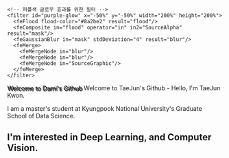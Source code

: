 <svg xmlns="http://www.w3.org/2000/svg" viewBox="0 0 800 200">
  <defs>
    <!-- 핑크색 글로우 효과를 위한 필터 -->
    <filter id="pink-glow" x="-50%" y="-50%" width="200%" height="200%">
      <feFlood flood-color="#ff69b4" result="flood"/>
      <feComposite in="flood" operator="in" in2="SourceAlpha" result="mask"/>
      <feGaussianBlur in="mask" stdDeviation="4" result="blur"/>
      <feMerge>
        <feMergeNode in="blur"/>
        <feMergeNode in="blur"/>
        <feMergeNode in="SourceGraphic"/>
      </feMerge>
    </filter>
    
    <!-- 퍼플색 글로우 효과를 위한 필터 -->
    <filter id="purple-glow" x="-50%" y="-50%" width="200%" height="200%">
      <feFlood flood-color="#8a2be2" result="flood"/>
      <feComposite in="flood" operator="in" in2="SourceAlpha" result="mask"/>
      <feGaussianBlur in="mask" stdDeviation="4" result="blur"/>
      <feMerge>
        <feMergeNode in="blur"/>
        <feMergeNode in="blur"/>
        <feMergeNode in="SourceGraphic"/>
      </feMerge>
    </filter>
  </defs>
  
  <!-- Welcome to -->
  <text x="50%" y="40%" text-anchor="middle" font-family="Arial Black" font-size="48" fill="#ff69b4" filter="url(#pink-glow)" style="text-shadow: 2px 2px #000;">
    Welcome to
  </text>
  
  <!-- Dami's Github -->
  <text x="50%" y="70%" text-anchor="middle" font-family="Arial Black" font-size="52" fill="#8a2be2" filter="url(#purple-glow)" style="text-shadow: 2px 2px #000;">
    Dami's Github
  </text>
  
  <!-- 노란색 테두리 효과 -->
  <text x="50%" y="40%" text-anchor="middle" font-family="Arial Black" font-size="48" fill="none" stroke="#ffff00" stroke-width="1">
    Welcome to
  </text>
  <text x="50%" y="70%" text-anchor="middle" font-family="Arial Black" font-size="52" fill="none" stroke="#ffff00" stroke-width="1">
    TaeJun's Github
  </text>
</svg>
-
Hello, I'm TaeJun Kwon.

I am a master's student at Kyungpook National University's Graduate School of Data Science.

I'm interested in **Deep Learning**, and **Computer Vision**.
-



<!--
**KwonTaeJunDS/KwonTaeJunDS** is a ✨ _special_ ✨ repository because its `README.md` (this file) appears on your GitHub profile.

Here are some ideas to get you started:

- 🔭 I’m currently working on ...
- 🌱 I’m currently learning ...
- 👯 I’m looking to collaborate on ...
- 🤔 I’m looking for help with ...
- 💬 Ask me about ...
- 📫 How to reach me: ...
- 😄 Pronouns: ...
- ⚡ Fun fact: ...
-->
